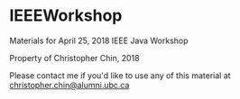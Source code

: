 # IEEEWorkshop
Materials for April 25, 2018 IEEE Java Workshop

Property of Christopher Chin, 2018

Please contact me if you'd like to use any of this material at christopher.chin@alumni.ubc.ca
